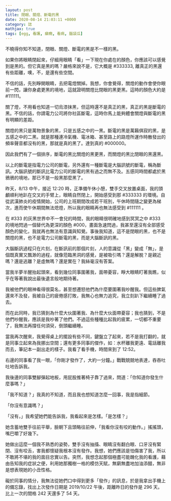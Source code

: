 ```yaml
---
layout: post
title: 閉眼、關燈、斷電的黑
date: 2020-08-14 21:03:11 +0000
category: 誌
mathjax: true
tags: [egg, 看護, 癲癇, 看病, 腦袋瓜]
---
```


不曉得你知不知道，閉眼、關燈、斷電的黑是不一樣的黑。

如果你將眼睛閉起來，仔細用眼睛「看」一下現在你處在的顏色，你應該可以感覺到是黑的。但它真是黑的嗎？嚴格來說不是，它大概是 \#333333, 離真正的黑還有些距離，噢，不，是還有些空間。

<!--more-->

不信的話，先別睜開眼睛，去把電燈關掉。我想，你會覺得，關燈的動作會使你眼前一閃，讓你身處更黑的境地，這就證明關燈比閉眼的黑更黑。這時的顏色大約是 \#111111。

關了燈，不用看也知道一切烏漆抹黑，但這時還不是真正的黑，真正的黑是斷電的黑。不信的話，你請電力公司將你社區斷電，這時你馬上能夠體會關燈與斷電的黑有明顯的差距。

關燈的黑只是萬物景象的黑，只是五感之中的一黑。斷電的黑是萬籟俱寂的黑，是五感之中的二黑。就是那種連冷氣機、電冰箱、甚至路上的路燈所運作時散發出的頻率聲音都沒有的黑，那就是真的黑了。達到真的 \#000000。

因此我們有了一個排序，斷電的黑比關燈的黑更黑，而關燈的黑比閉眼的黑還黑。

以上的斷電是指電力公司的斷電，另外還有一種斷電是大腦訊號的斷電，稱為斷訊。大腦訊號的斷訊比電力公司的斷電的黑有過之而無不及。五感同時間都處於黑鴉鴉的境地，那已不是一般黑那麼黑了。

昨天，8/13 中午，接近 12:20 時，正準備午休小憩，雙手交叉放置桌面，我的頭顱順利地趴在交叉的手臂上，眼睛自然閉上，開始感受到那 \#333333 的環境。自從武漢肺炎的疫情開始，公司的上班期間改成若干班別，午休時間隨之變更為梯次，進而使午休期間無法熄燈，所以我的眼睛再也無法感受到 \#111111 。

在 \#333 的灰黑世界中不一會兒的時間，我的眼睛很明確地感到冥冥之中 \#333 的境地閃過一個替代為更深的顏色 \#000，畫面急速閃過，我甚至還沒有全部感受顏色的變化，我就再也無法有意識與知覺。事後我知道，這不是閉眼的黑，也不是關燈的黑，也不是電力公司斷電的黑，而是大腦斷訊的黑。

大腦斷訊過程只在片刻，在斷訊前的那個片刻，人的意識從「黑」變成「無」，是個既真實又飄渺的過程，就像蒞臨黑洞的感覺，是被吸引嗎？還是解脫？是親近嗎？還是逃離？是虛無嗎？還是實在？我絲毫沒有答案。

當我半夢半醒抬起頭來，看到幾位同事圍著我，面帶憂容，睜大眼睛盯著我瞧，似乎在等著我說出最後遺言般地期待著。

我被他們的眼神看得很莫名，甚至想遷怒他們為什麼要圍著我吵醒我。但這些脾氣還來不及發，我被自己的疲倦感打敗，我無心也無力追究，我立刻趴下繼續睡了過去。

而在此同時，我已猜到為什麼大伙圍著我、為什麼大伙面帶憂容；我也猜到，不是他們吵醒我，應該是我吵著了他們。不過這些種種比起我的疲累，一切都不重要了，我無法再撐任何須臾，倒頭繼續睡。

當我再次醒來，我覺得桌上的擺設有些不同，鍵盤立了起來，若不是我打翻的，就是同事立起來為我挪出空間；還有更多同事的傑作，如：水杯離我更遠、電話離我而去，筆記本一副出走的樣子。我看了看手機，時間來到了 12:52。

右邊的同事看了我一眼，「你剛才發作了，大約一分鐘。」戰戰兢兢地表達，吞吞吐吐地告訴我。

我後邊的同事雙腳彈起地板，用屁股推著椅子靠了過來，問道：「你知道你發生什麼事嗎？」

「我不知道？」我真的不知道，而且我也想知道怎麼一回事，我是指細節。

「你沒有意識嗎？」

「沒有，」我希望她們能告訴我，我看起來是怎樣。「是怎樣？」

她含蓄地雙手往前平舉，臉朝下且頭略往前伸，「我看你沒有咬的動作。」搖搖頭，嘴巴嚼了好幾下。

她做出這麼一個我不熟悉的姿勢，雙手沒有抽搐、眼睛沒有翻白眼、口牙沒有緊閉、沒有咬舌，害我都懷疑我根本沒有發作。我想，她們應該是怕傷害了我，所以不敢將不堪的我的面目忠實以告。突然，我想念起那個極盡可能醜化我的看護，藉由告知我的症狀之便，利用她那獨樹一格的模仿天賦，無窮無盡地加油添醋，無非是想表現她的小丑性格。

礙於同事的情分，我無法從她們口中得到更多「發作」的訊息，於是我拿出手機上的備忘錄，找出上次發作日期是 2019/10/22 午後，距離昨日的發作是 296 天。比上一次的間格 242 天還多了 54 天。


